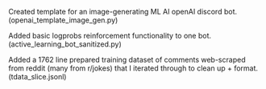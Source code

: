 Created template for an image-generating ML AI openAI discord bot. (openai_template_image_gen.py)

Added basic logprobs reinforcement functionality to one bot. (active_learning_bot_sanitized.py) 

Added a 1762 line prepared training dataset of comments web-scraped from reddit (many from r/jokes) that I iterated through to clean up + format. (tdata_slice.jsonl)
